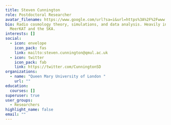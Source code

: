 ```yaml
---
title: Steven Cunnington
role: Postdoctoral Researcher
avatar_filename: https://www.google.com/url?sa=i&url=https%3A%2F%2Fwww.qmul.ac.uk%2Fspa%2Fpeople%2Fresearch-staff%2Fprofiles%2Fcunnington-steve.html&psig=AOvVaw1hrGjnq4vXGuz3jIgLs7XZ&ust=1629300771087000&source=images&cd=vfe&ved=0CAgQjRxqFwoTCPCxlb-wuPICFQAAAAAdAAAAABAE
bio: Radio cosmology theory, simulations, and data analysis. Heavily involved in
  MeerKAT and the SKA.
interests: []
social:
  - icon: envelope
    icon_pack: fas
    link: mailto:steven.cunnington@qmul.ac.uk
  - icon: twitter
    icon_pack: fab
    link: https://twitter.com/CunningtonSD
organizations:
  - name: "Queen Mary University of London "
    url: ""
education:
  courses: []
superuser: true
user_groups:
  - Researchers
highlight_name: false
email: ""
---
```

